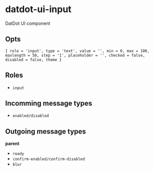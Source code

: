 # datdot-ui-input
DatDot UI component

Opts
---

`{ role = 'input', type = 'text', value = '', min = 0, max = 100, maxlength = 50, step = '1', placeholder = '', checked = false, disabled = false, theme }`


Roles
---

- `input`

Incomming message types
---

- `enabled/disabled`

Outgoing message types
---

**parent**
- `ready`
- `confirm-enabled/confirm-disabled`
- `blur`